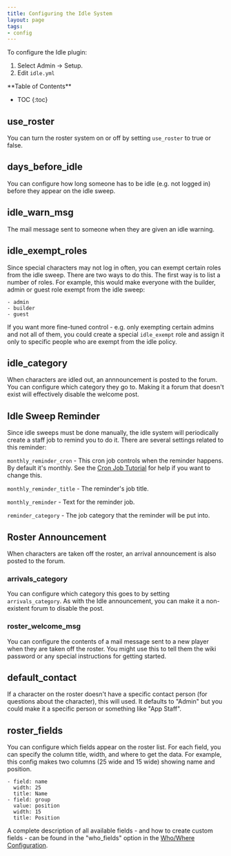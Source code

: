 ```yaml
---
title: Configuring the Idle System
layout: page
tags:
- config
---
```


To configure the Idle plugin:

1. Select Admin -> Setup.
2. Edit `idle.yml`

<div id="inline_toc" markdown="1">
**Table of Contents**

* TOC
{:toc}
</div>

## use_roster

You can turn the roster system on or off by setting `use_roster` to true or false.

## days_before_idle

You can configure how long someone has to be idle (e.g. not logged in) before they appear on the idle sweep.

## idle_warn_msg

The mail message sent to someone when they are given an idle warning.

## idle_exempt_roles

Since special characters may not log in often, you can exempt certain roles from the idle sweep.  There are two ways to do this.  The first way is to list a number of roles.  For example, this would make everyone with the builder, admin or guest role exempt from the idle sweep:

    - admin
    - builder
    - guest

If you want more fine-tuned control - e.g. only exempting certain admins and not all of them, you could create a special `idle_exempt` role and assign it only to specific people who are exempt from the idle policy.

## idle_category

When characters are idled out, an annnouncement is posted to the forum.  You can configure which category they go to.  Making it a forum that doesn't exist will effectively disable the welcome post.

## Idle Sweep Reminder

Since idle sweeps must be done manually, the idle system will periodically create a staff job to remind you to do it.  There are several settings related to this reminder:

`monthly_reminder_cron` - This cron job controls when the reminder happens.  By default it's monthly.  See the [Cron Job Tutorial](http://www.aresmush.com/tutorials/code/cron.html) for help if you want to change this.

`monthly_reminder_title` - The reminder's job title.

`monthly_reminder` - Text for the reminder job.

`reminder_category` - The job category that the reminder will be put into.

## Roster Announcement

When characters are taken off the roster, an arrival announcement is also posted to the forum.  

### arrivals_category

You can configure which category this goes to by setting `arrivals_category`.  As with the Idle announcement, you can make it a non-existent forum to disable the post.

### roster_welcome_msg

You can configure the contents of a mail message sent to a new player when they are taken off the roster.  You might use this to tell them the wiki password or any special instructions for getting started.

## default_contact

If a character on the roster doesn't have a specific contact person (for questions about the character), this will used.  It defaults to "Admin" but you could make it a specific person or something like "App Staff".

## roster_fields

You can configure which fields appear on the roster list.  For each field, you can specify the column title, width, and where to get the data.  For example, this config makes two columns (25 wide and 15 wide) showing name and position.

    - field: name
      width: 25
      title: Name
    - field: group
      value: position
      width: 15
      title: Position

A complete description of all available fields - and how to create custom fields - can be found in the "who_fields" option in the [Who/Where Configuration](/tutorials/config/who.html).